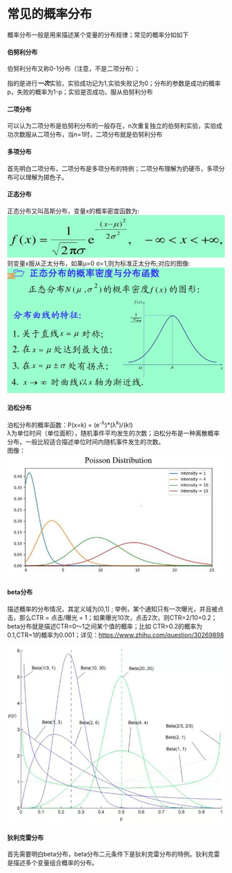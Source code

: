 常见的概率分布
====

概率分布一般是用来描述某个变量的分布规律；常见的概率分如如下

#### 伯努利分布 ####
伯努利分布又称0-1分布（注意，不是二项分布）；

指的是进行***一次***实验，实验成功记为1,实验失败记为0；分布的参数是成功的概率p，失败的概率为1-p；实验是否成功，服从伯努利分布

#### 二项分布 ####
可以认为二项分布是伯努利分布的一般存在，n次重复独立的伯努利实验，实验成功次数服从二项分布，当n=1时，二项分布就是伯努利分布

#### 多项分布 ####
首先明白二项分布，二项分布是多项分布的特例；二项分布理解为扔硬币，多项分布可以理解为掷色子。

#### 正态分布 ####
正态分布又叫高斯分布，变量x的概率密度函数为:<br>
![正太分布-概率密度函数](/docs/ml/images/4-2.jpg)
<br>则变量x服从正太分布，如果μ=0 σ=1,则为标准正太分布;对应的图像:<br>
![正太分布图像](/docs/ml/images/4-3.jpg)

#### 泊松分布 ####
泊松分布的概率函数：P(x=k) = (e<sup>-λ</sup>)\*(λ<sup>k</sup>)/(k!)<br>
λ为单位时间（单位面积），随机事件平均发生的次数；泊松分布是一种离散概率分布，一般比较适合描述单位时间内随机事件发生的次数。<br>
图像：<br>
![泊松分布图像](/docs/ml/images/4-4.jpg)

#### beta分布 ####
描述概率的分布情况，其定义域为\[0,1\] ; 举例，某个通知只有一次曝光，并且被点击，那么CTR = 点击/曝光 = 1；如果曝光10次，点击2次，则CTR=2/10=0.2；beta分布就是描述CTR=0～1之间某个值的概率；比如 CTR=0.2的概率为0.1,CTR=1的概率为0.001；详见：https://www.zhihu.com/question/30269898

![beta分布](/docs/ml/images/4-1.jpg)

#### 狄利克雷分布 ####
首先需要明白beta分布，beta分布二元条件下是狄利克雷分布的特例。狄利克雷是描述多个变量组合概率的分布。
